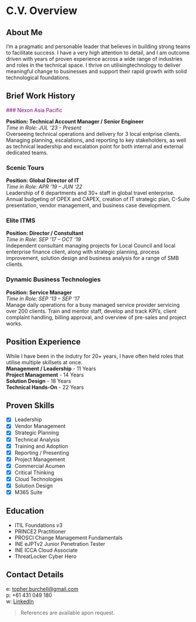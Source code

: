 # C.V. Overview

## About Me
I’m a pragmatic and personable leader that believes in 
building strong teams to facilitate success. I have a very 
high attention to detail, and I am outcome driven with 
years of proven experience across a wide range of 
industries and roles in the technical space. I thrive on 
utilisingtechnology to deliver meaningful change to 
businesses and support their rapid growth with solid 
technological foundations.

## Brief Work History
<p style="color: purple;">### Nexon Asia Pacific</p>
<b>Position: Technical Account Manager / Senior Engineer</b></br>
<i>Time in Role: JUL ‘23 - Present</i></br>
Overseeing technical operations and delivery for 3 local entprise clients. Managing planning, escalations, and reporting to key stakeholders, as well as technical leadership and excalation point for both internal and external dedicated teams.

### Scenic Tours
<b>Position: Global Director of IT</b></br>
<i>Time in Role: APR ‘19 – JUN ‘22</i></br>
Leadership of 6 departments and 30+ staff in global travel enterprise. Annual budgeting of OPEX and CAPEX, creation of IT strategic plan, C-Suite presentation, vendor management, and business case development.

### Elite ITMS
<b>Position: Director / Constultant</b></br>
<i>Time in Role: SEP ‘17 – OCT ‘19</i></br>
Independent consultant managing projects for Local Council and local enterprise finance client, along with strategic planning, process improvement, solution design and business analysis for a range of SMB clients.

### Dynamic Business Technologies
<b>Position: Service Manager</b></br>
<i>Time in Role: SEP ‘13 – SEP ‘17</i></br>
Manage daily operations for a busy managed service provider servicing over 200 clients. Train and mentor staff, develop and track KPI’s, client complaint handling, billing approval, and overview of pre-sales and project works.

## Position Experience
While I have been in the indutry for 20+ years, I have often held roles that utilise multiple skillsets at once.</br>
<strong>Management / Leadership</strong> - 11 Years</br>
<strong>Project Management</strong> - 14 Years</br>
<strong>Solution Design</strong> - 18 Years</br>
<strong>Technical Hands-On</strong> - 22 Years</br>

## Proven Skills
- [x] Leadership
- [x] Vendor Management
- [x] Strategic Planning
- [x] Technical Analysis
- [x] Training and Adoption
- [x] Reporting / Presenting
- [x] Project Management
- [x] Commercial Acumen
- [x] Critical Thinking
- [x] Cloud Technologies
- [x] Solution Design
- [x] M365 Suite

## Education
- ITIL Foundations v3
- PRINCE2 Practitioner
- PROSCI Change Management Fundamentals
- INE eJPTv2 Junior Penetration Tester
- INE ICCA Cloud Associate
- ThreatLocker Cyber Hero

## Contact Details
e: topher.burchell@gmail.com</br>
p: +61 431 049 180</br>
w: [LinkedIn](https://www.linkedin.com/in/cburchell/)</br>

> References are available apon request.